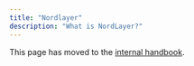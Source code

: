 ```yaml
---
title: "Nordlayer"
description: "What is NordLayer?"
---
```

<link rel="stylesheet" type="text/css" href="/stylesheets/biztech.css" />

This page has moved to the [internal handbook](https://internal.gitlab.com/handbook/it/it-self-service/it-guides/nordlayer/).
